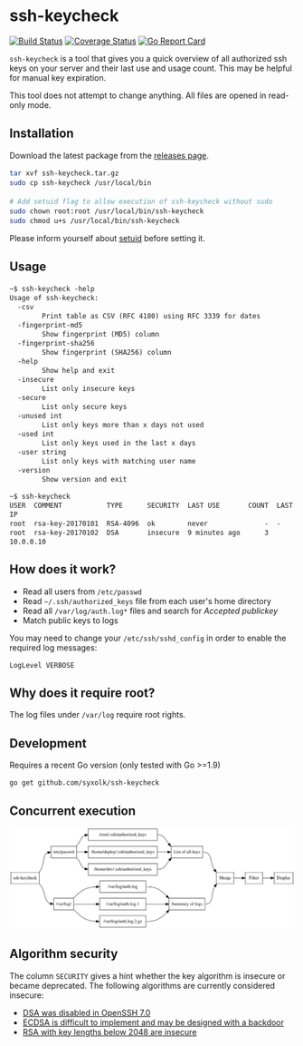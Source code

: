 # ssh-keycheck

[![Build Status](https://travis-ci.org/syxolk/ssh-keycheck.svg?branch=master)](https://travis-ci.org/syxolk/ssh-keycheck)
[![Coverage Status](https://coveralls.io/repos/github/syxolk/ssh-keycheck/badge.svg)](https://coveralls.io/github/syxolk/ssh-keycheck)
[![Go Report Card](https://goreportcard.com/badge/github.com/syxolk/ssh-keycheck)](https://goreportcard.com/report/github.com/syxolk/ssh-keycheck)

`ssh-keycheck` is a tool that gives you a quick overview of all authorized
ssh keys on your server and their last use and usage count. This may be
helpful for manual key expiration.

This tool does not attempt to change anything. All files are opened in read-only
mode.

## Installation

Download the latest package from the [releases page](https://github.com/syxolk/ssh-keycheck/releases).

```sh
tar xvf ssh-keycheck.tar.gz
sudo cp ssh-keycheck /usr/local/bin

# Add setuid flag to allow execution of ssh-keycheck without sudo
sudo chown root:root /usr/local/bin/ssh-keycheck
sudo chmod u+s /usr/local/bin/ssh-keycheck
```

Please inform yourself about [setuid](https://en.wikipedia.org/wiki/Setuid) before setting it.

## Usage

```
~$ ssh-keycheck -help
Usage of ssh-keycheck:
  -csv
        Print table as CSV (RFC 4180) using RFC 3339 for dates
  -fingerprint-md5
        Show fingerprint (MD5) column
  -fingerprint-sha256
        Show fingerprint (SHA256) column
  -help
        Show help and exit
  -insecure
        List only insecure keys
  -secure
        List only secure keys
  -unused int
        List only keys more than x days not used
  -used int
        List only keys used in the last x days
  -user string
        List only keys with matching user name
  -version
        Show version and exit
```

```
~$ ssh-keycheck
USER  COMMENT           TYPE      SECURITY  LAST USE       COUNT  LAST IP
root  rsa-key-20170101  RSA-4096  ok        never              -  -
root  rsa-key-20170102  DSA       insecure  9 minutes ago      3  10.0.0.10
```

## How does it work?
- Read all users from `/etc/passwd`
- Read `~/.ssh/authorized_keys` file from each user's home directory
- Read all `/var/log/auth.log*` files and search for *Accepted publickey*
- Match public keys to logs

You may need to change your `/etc/ssh/sshd_config` in order to enable the
required log messages:
```
LogLevel VERBOSE
```

## Why does it require root?
The log files under `/var/log` require root rights.

## Development
Requires a recent Go version (only tested with Go >=1.9)

```
go get github.com/syxolk/ssh-keycheck
```

## Concurrent execution

![execution graph](./docs/execution.png)

## Algorithm security

The column `SECURITY` gives a hint whether the key algorithm is
insecure or became deprecated. The following algorithms are currently
considered insecure:

- [DSA was disabled in OpenSSH 7.0](https://www.gentoo.org/support/news-items/2015-08-13-openssh-weak-keys.html)
- [ECDSA is difficult to implement and may be designed with a backdoor](https://wiki.archlinux.org/index.php/SSH_keys#ECDSA)
- [RSA with key lengths below 2048 are insecure](https://www.keylength.com/en/4/)
